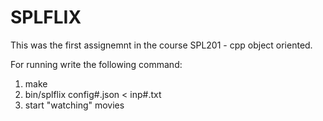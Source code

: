 # SPLFLIX
This was the first assignemnt in the course SPL201 - cpp object oriented.

For running write the following command:
1) make
2) bin/splflix config#.json < inp#.txt
3) start "watching" movies
